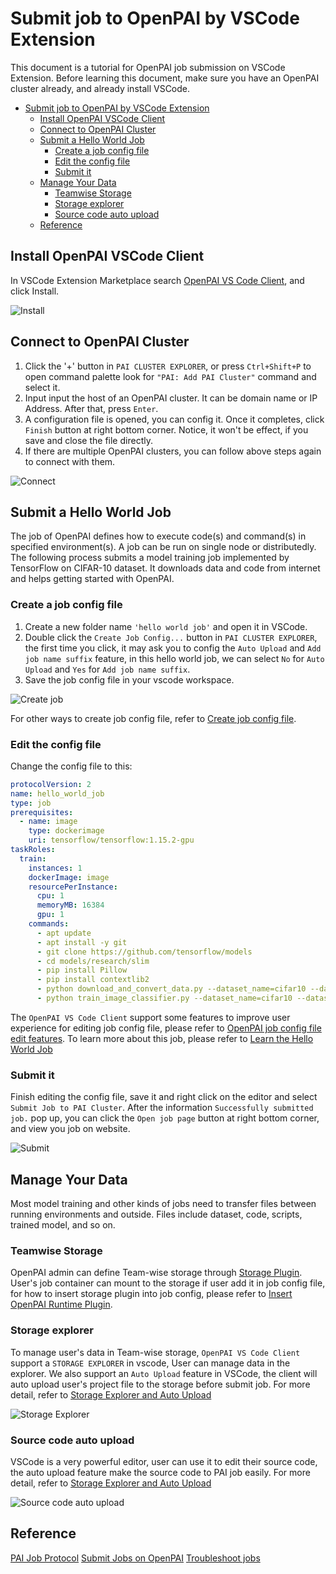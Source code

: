 # Submit job to OpenPAI by VSCode Extension

This document is a tutorial for OpenPAI job submission on VSCode Extension.
Before learning this document, make sure you have an OpenPAI cluster already, and already install VSCode.

- [Submit job to OpenPAI by VSCode Extension](#submit-job-to-openpai-by-vscode-extension)
  - [Install OpenPAI VSCode Client](#install-openpai-vscode-client)
  - [Connect to OpenPAI Cluster](#connect-to-openpai-cluster)
  - [Submit a Hello World Job](#submit-a-hello-world-job)
    - [Create a job config file](#create-a-job-config-file)
    - [Edit the config file](#edit-the-config-file)
    - [Submit it](#submit-it)
  - [Manage Your Data](#manage-your-data)
    - [Teamwise Storage](#teamwise-storage)
    - [Storage explorer](#storage-explorer)
    - [Source code auto upload](#source-code-auto-upload)
  - [Reference](#reference)

## Install OpenPAI VSCode Client

In VSCode Extension Marketplace search [OpenPAI VS Code Client](https://marketplace.visualstudio.com/items?itemName=OpenPAIVSCodeClient.pai-vscode), and click Install.

![Install](../assets/install.png)

## Connect to OpenPAI Cluster

1. Click the '+' button in `PAI CLUSTER EXPLORER`, or press `Ctrl+Shift+P` to open command palette look for `"PAI: Add PAI Cluster"` command and select it.
2. Input input the host of an OpenPAI cluster. It can be domain name or IP Address. After that, press `Enter`.
3. A configuration file is opened, you can config it. Once it completes, click `Finish` button at right bottom corner. Notice, it won't be effect, if you save and close the file directly.
4. If there are multiple OpenPAI clusters, you can follow above steps again to connect with them.

![Connect](../assets/connect.gif)

## Submit a Hello World Job

The job of OpenPAI defines how to execute code(s) and command(s) in specified environment(s). A job can be run on single node or distributedly.
The following process submits a model training job implemented by TensorFlow on CIFAR-10 dataset. It downloads data and code from internet and helps getting started with OpenPAI.

### Create a job config file

1. Create a new folder name `'hello world job'` and open it in VSCode.
2. Double click the `Create Job Config...` button in `PAI CLUSTER EXPLORER`, the first time you click, it may ask you to config the `Auto Upload` and `Add job name suffix` feature, in this hello world job, we can select `No` for `Auto Upload` and `Yes` for `Add job name suffix`.
3. Save the job config file in your vscode workspace.

![Create job](../assets/create_job.gif)

For other ways to create job config file, refer to [Create job config file](edit_yaml_job_config.md#Create-job-config-file).

### Edit the config file

Change the config file to this:

```yaml
protocolVersion: 2
name: hello_world_job
type: job
prerequisites:
  - name: image
    type: dockerimage
    uri: tensorflow/tensorflow:1.15.2-gpu
taskRoles:
  train:
    instances: 1
    dockerImage: image
    resourcePerInstance:
      cpu: 1
      memoryMB: 16384
      gpu: 1
    commands:
      - apt update
      - apt install -y git
      - git clone https://github.com/tensorflow/models
      - cd models/research/slim
      - pip install Pillow
      - pip install contextlib2
      - python download_and_convert_data.py --dataset_name=cifar10 --dataset_dir=/tmp/data
      - python train_image_classifier.py --dataset_name=cifar10 --dataset_dir=/tmp/data --max_number_of_steps=1000
```

The `OpenPAI VS Code Client` support some features to improve user experience for editing job config file, please refer to [OpenPAI job config file edit features](edit_yaml_job_config.md).
To learn more about this job, please refer to [Learn the Hello World Job](https://github.com/microsoft/pai/blob/master/docs/user/job_submission.md#Learn-the-Hello-World-Job)

### Submit it

Finish editing the config file, save it and right click on the editor and select `Submit Job to PAI Cluster`.
After the information `Successfully submitted job.` pop up, you can click the `Open job page` button at right bottom corner, and view you job on website.

![Submit](../assets/submit.gif)

## Manage Your Data

Most model training and other kinds of jobs need to transfer files between running environments and outside. Files include dataset, code, scripts, trained model, and so on.

### Teamwise Storage

OpenPAI admin can define Team-wise storage through [Storage Plugin](https://github.com/microsoft/pai/tree/master/contrib/storage_plugin).
User's job container can mount to the storage if user add it in job config file, for how to insert storage plugin into job config, please refer to [Insert OpenPAI Runtime Plugin](edit_yaml_job_config.md#Insert-OpenPAI-Runtime-Plugin).

### Storage explorer

To manage user's data in Team-wise storage, `OpenPAI VS Code Client` support a `STORAGE EXPLORER` in vscode, User can manage data in the explorer.
We also support an `Auto Upload` feature in VSCode, the client will auto upload user's project file to the storage before submit job.
For more detail, refer to [Storage Explorer and Auto Upload](storage_explorer_and_auto_upload.md)

![Storage Explorer](../assets/storage.gif)

### Source code auto upload

VSCode is a very powerful editor, user can use it to edit their source code, the auto upload feature make the source code to PAI job easily.
For more detail, refer to [Storage Explorer and Auto Upload](storage_explorer_and_auto_upload.md#Auto-Upload)

![Source code auto upload](../assets/source_code_auto_upload.gif)

## Reference

[PAI Job Protocol](https://github.com/microsoft/openpai-protocol/blob/master/schemas/v2/schema.yaml)
[Submit Jobs on OpenPAI](https://github.com/microsoft/pai/blob/master/docs/user/job_submission.md#job-workflow)
[Troubleshoot jobs](https://github.com/microsoft/pai/blob/master/docs/user/troubleshooting_job.md)
